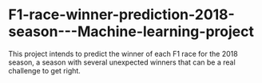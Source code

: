 # F1-race-winner-prediction-2018-season---Machine-learning-project
This project intends to predict the winner of each F1 race for the 2018 season, a season with several unexpected winners that can be a real challenge to get right.

